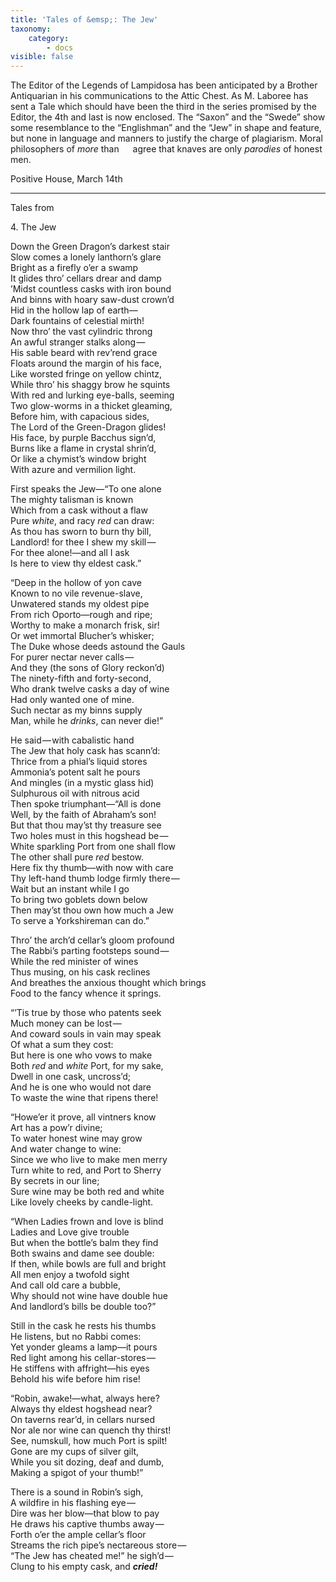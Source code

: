 ```yaml
---
title: 'Tales of &emsp;: The Jew'
taxonomy:
    category:
        - docs
visible: false
---
```


The Editor of the Legends of Lampidosa has been anticipated by a Brother Antiquarian in his communications to the Attic Chest. As M. Laboree has sent a Tale which should have been the third in the series promised by the Editor, the 4th and last is now enclosed. The “Saxon” and the “Swede” show some resemblance to the “Englishman” and the “Jew” in shape and feature, but none in language and manners to justify the charge of plagiarism. Moral philosophers of *more* than &emsp; agree that knaves are only *parodies* of honest men.

Positive House, March 14th

---

<span class="title">Tales from &emsp;</span>  

<span class="title">4&#46; The Jew</span>

Down the Green Dragon’s darkest stair  
Slow comes a lonely lanthorn’s glare  
Bright as a firefly o’er a swamp  
It glides thro’ cellars drear and damp  
’Midst countless casks with iron bound  
And binns with hoary saw-dust crown’d  
Hid in the hollow lap of earth—  
Dark fountains of celestial mirth!  
Now thro’ the vast cylindric throng  
An awful stranger stalks along —   
His sable beard with rev’rend grace  
Floats around the margin of his face,  
Like worsted fringe on yellow chintz,  
While thro’ his shaggy brow he squints  
With red and lurking eye-balls, seeming  
Two glow-worms in a thicket gleaming,  
Before him, with capacious sides,  
The Lord of the Green-Dragon glides!  
His face, by purple Bacchus sign’d,  
Burns like a flame in crystal shrin’d,  
Or like a chymist’s window bright  
With azure and vermilion light.  

First speaks the Jew—“To one alone  
The mighty talisman is known  
Which from a cask without a flaw  
Pure *white*, and racy *red* can draw:  
As thou has sworn to burn thy bill,  
Landlord! for thee I shew my skill —   
For thee alone!—and all I ask  
Is here to view thy eldest cask.”  

“Deep in the hollow of yon cave  
Known to no vile revenue-slave,  
Unwatered stands my oldest pipe  
From rich Oporto—rough and ripe;  
Worthy to make a monarch frisk, sir!  
Or wet immortal Blucher’s whisker;  
The Duke whose deeds astound the Gauls  
For purer nectar never calls —   
And they (the sons of Glory reckon’d)  
The ninety-fifth and forty-second,  
Who drank twelve casks a day of wine  
Had only wanted one of mine.  
Such nectar as my binns supply  
Man, while he *drinks*, can never die!”

He said — with cabalistic hand    
The Jew that holy cask has scann’d:    
Thrice from a phial’s liquid stores  
Ammonia’s potent salt he pours  
And mingles (in a mystic glass hid)  
Sulphurous oil with nitrous acid  
Then spoke triumphant—“All is done  
Well, by the faith of Abraham’s son!  
But that thou may’st thy treasure see  
Two holes must in this hogshead be —   
White sparkling Port from one shall flow  
The other shall pure *red* bestow.  
Here fix thy thumb—with now with care  
Thy left-hand thumb lodge firmly there —   
Wait but an instant while I go    
To bring two goblets down below    
Then may’st thou own how much a Jew  
To serve a Yorkshireman can do.”  

Thro’ the arch’d cellar’s gloom profound  
The Rabbi’s parting footsteps sound —   
While the red minister of wines  
Thus musing, on his cask reclines  
And breathes the anxious thought which brings    
Food to the fancy whence it springs.

“’Tis true by those who patents seek    
	Much money can be lost —     
And coward souls in vain may speak    
	Of what a sum they cost:    
But here is one who vows to make    
Both *red* and *white* Port, for my sake,    
	Dwell in one cask, uncross’d;    
And he is one who would not dare    
To waste the wine that ripens there!  

“Howe’er it prove, all vintners know    
	Art has a pow’r divine;    
To water honest wine may grow    
	And water change to wine:    
Since we who live to make men merry    
Turn white to red, and Port to Sherry    
	By secrets in our line;    
Sure wine may be both red and white    
Like lovely cheeks by candle-light.

“When Ladies frown and love is blind    
	Ladies and Love give trouble    
But when the bottle’s balm they find    
	Both swains and dame see double:    
If then, while bowls are full and bright    
All men enjoy a twofold sight    
	And call old care a bubble,    
Why should not wine have double hue    
And landlord’s bills be double too?”

Still in the cask he rests his thumbs  
He listens, but no Rabbi comes:  
Yet yonder gleams a lamp—it pours  
Red light among his cellar-stores —   
He stiffens with affright—his eyes  
Behold his wife before him rise!  
  
“Robin, awake!—what, always here?  
Always thy eldest hogshead near?  
On taverns rear’d, in cellars nursed  
Nor ale nor wine can quench thy thirst!  
See, numskull, how much Port is spilt!  
Gone are my cups of silver gilt,  
While you sit dozing, deaf and dumb,  
Making a spigot of your thumb!”

There is a sound in Robin’s sigh,  
A wildfire in his flashing eye —   
Dire was her blow—that blow to pay  
He draws his captive thumbs away —   
Forth o’er the ample cellar’s floor  
Streams the rich pipe’s nectareous store —   
“The Jew has cheated me!” he sigh’d —   
Clung to his empty cask, and ***cried!*** 
